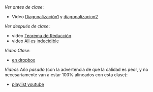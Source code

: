*Ver antes de clase*: 
- Video [Diagonalización1](https://drive.google.com/file/d/1Ma-db31hCFAT_I0nQbZ3sPfM-cQXw974/view?usp=sharing) y [diagonalizacion2](https://drive.google.com/file/d/1Q-b8rcQ7SwEkTMrh2825YCcVE2TcGBF0/view?usp=sharing)

*Ver después de clase*: 
- video [Teorema de Reducción](https://drive.google.com/file/d/1Fv4UuG_eDs4AVgKcIA8OhgBUaCtffcxM/view?usp=sharing)
- video [All es indecidible](https://drive.google.com/file/d/1IV934dbAaY_Oul4YHVT--BdAAyu0vmyG/view?usp=sharing)


*Video Clase*: 
- [en dropbox](https://drive.google.com/file/d/1GhBZAbVRKmD_2a694-6oBOKSpOExhiQg/view?usp=sharing)

*Videos Año pasado* (con la advertencia de que la calidad es peor, y no necesariamente van a estar 100% alineados con esta clase): 
- [playlist youtube](https://www.youtube.com/watch?v=VVDA1XJSm70&list=PLeLV_ztnnBSgO8manmribiLkV-gCG24XA)
